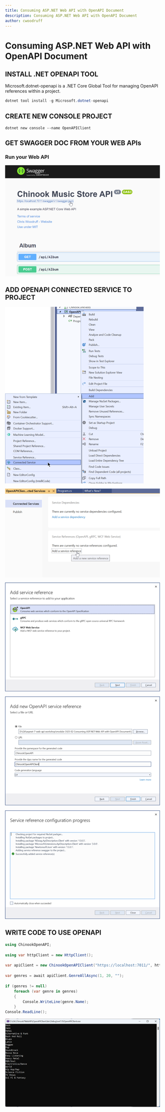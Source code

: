 ```yaml
---
title: Consuming ASP.NET Web API with OpenAPI Document
description: Consuming ASP.NET Web API with OpenAPI Document
author: cwoodruff
---
```

# Consuming ASP.NET Web API with OpenAPI Document

## INSTALL .NET OPENAPI TOOL

Microsoft.dotnet-openapi is a .NET Core Global Tool for managing OpenAPI references within a project.

```csharp
dotnet tool install -g Microsoft.dotnet-openapi
```

## CREATE NEW CONSOLE PROJECT

```dos
dotnet new console --name OpenAPIClient
```

## GET SWAGGER DOC FROM YOUR WEB APIs

### Run your Web API

![](consuming-web-api-with-openapi/2023-01-08_09-54-19.png)

## ADD OPENAPI CONNECTED SERVICE TO PROJECT

![](consuming-web-api-with-openapi/2023-01-08_09-50-48.png)


![](consuming-web-api-with-openapi/2023-01-08_09-51-52.png)

![](consuming-web-api-with-openapi/2023-01-08_09-52-10.png)

![](consuming-web-api-with-openapi/2023-01-08_12-12-57.png)

![](consuming-web-api-with-openapi/2023-01-08_09-59-52.png)



## WRITE CODE TO USE OPENAPI

```csharp
using ChinookOpenAPI;

using var httpClient = new HttpClient();

var apiClient = new ChinookOpenAPIClient("https://localhost:7011/", httpClient);

var genres = await apiClient.GenreAllAsync(1, 20, "");

if (genres != null)
    foreach (var genre in genres)
    {
        Console.WriteLine(genre.Name);
    }
Console.ReadLine();
```

![](consuming-web-api-with-openapi/2023-01-08_10-35-05.png)

